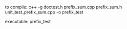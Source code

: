 to compile:
c++ -g doctest.h prefix_sum.cpp prefix_sum.h unit_test_prefix_sum.cpp -o prefix_test

executable: prefix_test
